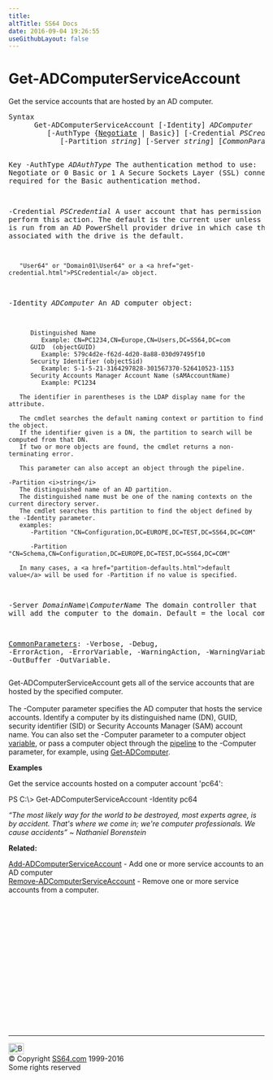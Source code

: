 ```yaml
---
title:
altTitle: SS64 Docs
date: 2016-09-04 19:26:55
useGithubLayout: false
---
```

<!-- #BeginLibraryItem "/Library/head_ps.lbi" --><!-- #EndLibraryItem --><h1>Get-ADComputerServiceAccount</h1>
<p>Get the service accounts that are hosted by an AD computer.</p>
<pre>Syntax
      Get-ADComputerServiceAccount [-Identity] <i>ADComputer</i> 
         [-AuthType {<u>Negotiate</u> | Basic}] [-Credential <i>PSCredential</i>] 
            [-Partition <i>string</i>] [-Server <i>string</i>] [<i>CommonParameters</i>]

Key
   -AuthType <i>ADAuthType</i>
       The authentication method to use:
          Negotiate or 0
          Basic or 1
       A Secure Sockets Layer (SSL) connection is required for the Basic authentication method.

   -Credential <i>PSCredential</i>
       A user account that has permission to perform this action.
       The default is the current user unless the cmdlet is run from an AD PowerShell provider drive
       in which case the account associated with the drive is the default.

       "User64" or "Domain01\User64" or a <a href="get-credential.html">PSCredential</a> object.

   -Identity <i>ADComputer</i>
       An AD computer object:

          Distinguished Name
             Example: CN=PC1234,CN=Europe,CN=Users,DC=SS64,DC=com
          GUID  (objectGUID)
             Example: 579c4d2e-f62d-4d20-8a88-030d97495f10
          Security Identifier (objectSid)
             Example: S-1-5-21-3164297828-301567370-526410523-1153
          Security Accounts Manager Account Name (sAMAccountName)
             Example: PC1234

       The identifier in parentheses is the LDAP display name for the attribute.

       The cmdlet searches the default naming context or partition to find the object.
       If the identifier given is a DN, the partition to search will be computed from that DN.
       If two or more objects are found, the cmdlet returns a non-terminating error.

       This parameter can also accept an object through the pipeline.
 
    -Partition <i>string</i>
       The distinguished name of an AD partition.
       The distinguished name must be one of the naming contexts on the current directory server.
       The cmdlet searches this partition to find the object defined by the -Identity parameter.
       examples:
          -Partition "CN=Configuration,DC=EUROPE,DC=TEST,DC=SS64,DC=COM"

          -Partition "CN=Schema,CN=Configuration,DC=EUROPE,DC=TEST,DC=SS64,DC=COM"

       In many cases, a <a href="partition-defaults.html">default value</a> will be used for -Partition if no value is specified.

   -Server <i>DomainName\ComputerName</i>
       The domain controller that will add the computer to the domain.
       Default = the local computer.

   <a href="common.html">CommonParameters</a>:
       -Verbose, -Debug, -ErrorAction, -ErrorVariable, -WarningAction, -WarningVariable,
       -OutBuffer -OutVariable.</pre>
<p>
  Get-ADComputerServiceAccount  gets all of the service accounts that are hosted by the specified computer.<br>
<br>
The <span class="code">-Computer </span>parameter specifies the AD computer that hosts the service accounts. Identify a 
computer by its distinguished name (DN), GUID, security identifier (SID) or Security Accounts Manager (SAM) account
name. You can also set the <span class="code">-Computer </span> parameter to a computer object <a href="syntax-variables.html">variable</a>, or pass a computer object through the <a href="syntax-pipeline.html">pipeline</a> to the <span class="code">-Computer </span> parameter, for example, using <a href="get-adcomputer.html">Get-ADComputer</a>.</p>
<p><b>Examples</b></p>
<p>Get the service accounts hosted on a computer account 'pc64':</p>
<p class="code">PS C:\&gt; Get-ADComputerServiceAccount -Identity pc64</p>
<p class="quote"><i>“The most likely way for the world to be destroyed, most experts agree, is by accident. That's where we come in; we're computer professionals. We cause accidents” ~ Nathaniel Borenstein</i></p>
<p><b>Related:</b></p>
<p>  <a href="add-adcomputerserviceaccount.html">Add-ADComputerServiceAccount</a> - Add one or more service accounts to an AD computer<br>
<a href="remove-adcomputerserviceaccount.html">Remove-ADComputerServiceAccount</a> - Remove one or more service accounts from a computer.</p><!-- #BeginLibraryItem "/Library/foot_ps.lbi" --><p>
<!-- PowerShell300 -->
<ins class="adsbygoogle" style="display:inline-block;width:300px;height:250px" data-ad-client="ca-pub-6140977852749469" data-ad-slot="6253539900"></ins>
<script>
(adsbygoogle = window.adsbygoogle || []).push({});
</script></p>
<hr>
<div id="bl" class="footer"><a href="get-adcomputerserviceaccount.html#"><img src="../images/top.png" width="30" height="22" alt="Back to the Top"></a></div>
<div id="br" class="footer, tagline">© Copyright <a href="../index.html">SS64.com</a> 1999-2016<br>
Some rights reserved</div><!-- #EndLibraryItem -->

